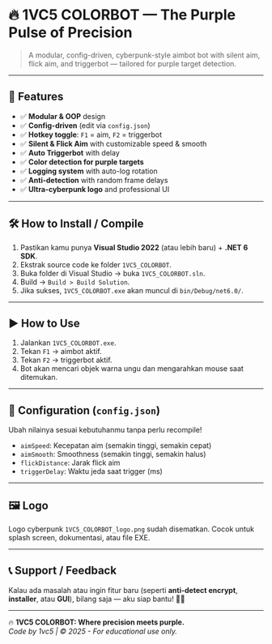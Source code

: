 # 🔥 1VC5 COLORBOT — The Purple Pulse of Precision

> A modular, config-driven, cyberpunk-style aimbot bot with silent aim, flick aim, and triggerbot — tailored for purple target detection.

---

## 📌 Features
- ✅ **Modular & OOP** design
- ✅ **Config-driven** (edit via `config.json`)
- ✅ **Hotkey toggle**: `F1` = aim, `F2` = triggerbot
- ✅ **Silent & Flick Aim** with customizable speed & smooth
- ✅ **Auto Triggerbot** with delay
- ✅ **Color detection for purple targets**
- ✅ **Logging system** with auto-log rotation
- ✅ **Anti-detection** with random frame delays
- ✅ **Ultra-cyberpunk logo** and professional UI

---

## 🛠 How to Install / Compile

1. Pastikan kamu punya **Visual Studio 2022** (atau lebih baru) + **.NET 6 SDK**.
2. Ekstrak source code ke folder `1VC5_COLORBOT`.
3. Buka folder di Visual Studio → buka `1VC5_COLORBOT.sln`.
4. Build → `Build > Build Solution`.
5. Jika sukses, `1VC5_COLORBOT.exe` akan muncul di `bin/Debug/net6.0/`.

---

## ▶️ How to Use
1. Jalankan `1VC5_COLORBOT.exe`.
2. Tekan `F1` → aimbot aktif.
3. Tekan `F2` → triggerbot aktif.
4. Bot akan mencari objek warna ungu dan mengarahkan mouse saat ditemukan.

---

## 🔧 Configuration (`config.json`)
Ubah nilainya sesuai kebutuhanmu tanpa perlu recompile!

- `aimSpeed`: Kecepatan aim (semakin tinggi, semakin cepat)
- `aimSmooth`: Smoothness (semakin tinggi, semakin halus)
- `flickDistance`: Jarak flick aim
- `triggerDelay`: Waktu jeda saat trigger (ms)

---

## 🖼 Logo
Logo cyberpunk `1VC5_COLORBOT_logo.png` sudah disematkan. Cocok untuk splash screen, dokumentasi, atau file EXE.

---

## 📞 Support / Feedback
Kalau ada masalah atau ingin fitur baru (seperti **anti-detect encrypt**, **installer**, atau **GUI**), bilang saja — aku siap bantu! 💬✨

---

🔥 **1VC5 COLORBOT: Where precision meets purple.**  
*Code by 1vc5 | © 2025 - For educational use only.*

